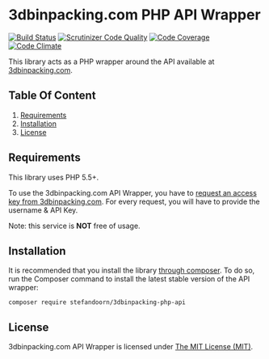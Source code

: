 # 3dbinpacking.com PHP API Wrapper

[![Build Status](https://api.travis-ci.org/stefandoorn/3dbinpacking-php-api.svg?branch=master)](https://travis-ci.org/stefandoorn/3dbinpacking-php-api)
[![Scrutinizer Code Quality](https://scrutinizer-ci.com/g/stefandoorn/3dbinpacking-php-api/badges/quality-score.png?b=master)](https://scrutinizer-ci.com/g/stefandoorn/3dbinpacking-php-api/?branch=master)
[![Code Coverage](https://scrutinizer-ci.com/g/stefandoorn/3dbinpacking-php-api/badges/coverage.png?b=master)](https://scrutinizer-ci.com/g/stefandoorn/3dbinpacking-php-api/?branch=master)
[![Code Climate](https://codeclimate.com/github/stefandoorn/3dbinpacking-php-api/badges/gpa.svg)](https://codeclimate.com/github/stefandoorn/3dbinpacking-php-api)

This library acts as a PHP wrapper around the API available at [3dbinpacking.com](http://www.3dbinpacking.com).

## Table Of Content

1. [Requirements](#requirements)
2. [Installation](#installation)
3. [License](#license-section)

<a name="requirements"></a>
## Requirements

This library uses PHP 5.5+.

To use the 3dbinpacking.com API Wrapper, you have to [request an access key from 3dbinpacking.com](http://www.3dbinpacking.com). For every request,
you will have to provide the username & API Key.

Note: this service is **NOT** free of usage.

<a name="installation"></a>
## Installation

It is recommended that you install the library [through composer](http://getcomposer.org/). To do so,
run the Composer command to install the latest stable version of the API wrapper:

```shell
composer require stefandoorn/3dbinpacking-php-api
```

<a name="license-section"></a>
## License

3dbinpacking.com API Wrapper is licensed under [The MIT License (MIT)](LICENSE).
